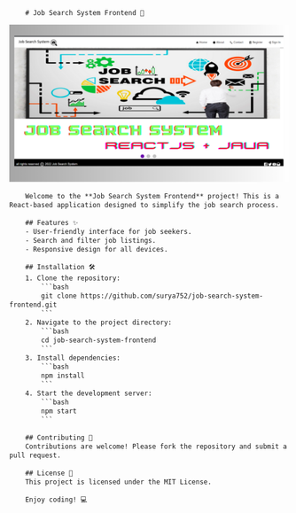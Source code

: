         # Job Search System Frontend 🚀
![image alt](https://github.com/surya752/job-search-system-frontend/blob/65c218a2659dca14ddbffb5b95f5145a2ccc89bf/jss.png?raw-true)

        Welcome to the **Job Search System Frontend** project! This is a React-based application designed to simplify the job search process.

        ## Features ✨
        - User-friendly interface for job seekers.
        - Search and filter job listings.
        - Responsive design for all devices.

        ## Installation 🛠️
        1. Clone the repository:
            ```bash
            git clone https://github.com/surya752/job-search-system-frontend.git
            ```
        2. Navigate to the project directory:
            ```bash
            cd job-search-system-frontend
            ```
        3. Install dependencies:
            ```bash
            npm install
            ```
        4. Start the development server:
            ```bash
            npm start
            ```

        ## Contributing 🤝
        Contributions are welcome! Please fork the repository and submit a pull request.

        ## License 📄
        This project is licensed under the MIT License.

        Enjoy coding! 💻
